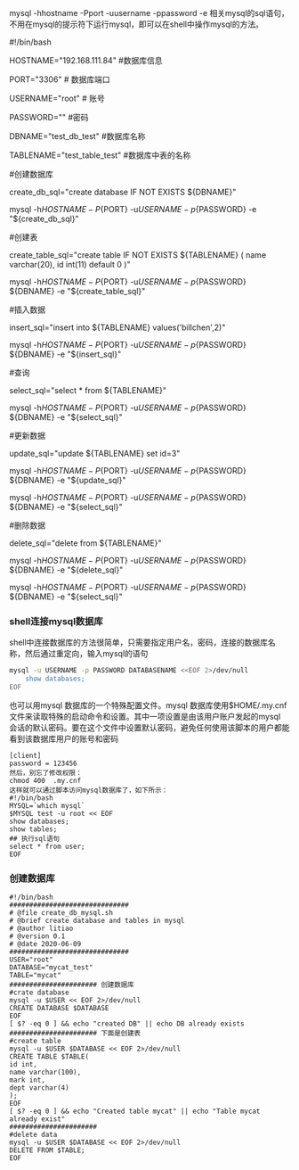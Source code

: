 mysql -hhostname -Pport -uusername -ppassword -e 相关mysql的sql语句，不用在mysql的提示符下运行mysql，即可以在shell中操作mysql的方法。

#!/bin/bash

HOSTNAME="192.168.111.84"  #数据库信息

PORT="3306"    	# 数据库端口

USERNAME="root"	 # 账号

PASSWORD="" 	#密码

 

DBNAME="test_db_test"  #数据库名称

TABLENAME="test_table_test" #数据库中表的名称

 

\#创建数据库

create_db_sql="create database IF NOT EXISTS ${DBNAME}"

mysql -h${HOSTNAME} -P${PORT} -u${USERNAME} -p${PASSWORD} -e "${create_db_sql}"

 

\#创建表

create_table_sql="create table IF NOT EXISTS ${TABLENAME} ( name varchar(20), id int(11) default 0 )"

mysql -h${HOSTNAME} -P${PORT} -u${USERNAME} -p${PASSWORD} ${DBNAME} -e "${create_table_sql}"

 

\#插入数据

insert_sql="insert into ${TABLENAME} values('billchen',2)"

mysql -h${HOSTNAME} -P${PORT} -u${USERNAME} -p${PASSWORD} ${DBNAME} -e "${insert_sql}"

 

\#查询

select_sql="select * from ${TABLENAME}"

mysql -h${HOSTNAME} -P${PORT} -u${USERNAME} -p${PASSWORD} ${DBNAME} -e "${select_sql}"

 

\#更新数据

update_sql="update ${TABLENAME} set id=3"

mysql -h${HOSTNAME} -P${PORT} -u${USERNAME} -p${PASSWORD} ${DBNAME} -e "${update_sql}"

mysql -h${HOSTNAME} -P${PORT} -u${USERNAME} -p${PASSWORD} ${DBNAME} -e "${select_sql}"

 

\#删除数据

delete_sql="delete from ${TABLENAME}"

mysql -h${HOSTNAME} -P${PORT} -u${USERNAME} -p${PASSWORD} ${DBNAME} -e "${delete_sql}"

mysql -h${HOSTNAME} -P${PORT} -u${USERNAME} -p${PASSWORD} ${DBNAME} -e "${select_sql}"





### shell连接mysql数据库

shell中连接数据库的方法很简单，只需要指定用户名，密码，连接的数据库名称，然后通过重定向，输入mysql的语句

```bash
mysql -u USERNAME -p PASSWORD DATABASENAME <<EOF 2>/dev/null
    show databases;
EOF
```

也可以用mysql 数据库的一个特殊配置文件。mysql 数据库使用$HOME/.my.cnf 文件来读取特殊的启动命令和设置。其中一项设置是由该用户账户发起的mysql 会话的默认密码。要在这个文件中设置默认密码，避免任何使用该脚本的用户都能看到该数据库用户的账号和密码

```shell
[client]
password = 123456
然后，别忘了修改权限：
chmod 400  .my.cnf
这样就可以通过脚本访问mysql数据库了，如下所示：
#!/bin/bash
MYSQL=`which mysql`
$MYSQL test -u root << EOF
show databases;
show tables;
## 执行sql语句
select * from user;
EOF
```

### 创建数据库

```shell
#!/bin/bash
##############################
# @file create_db_mysql.sh
# @brief create database and tables in mysql
# @author litiao  
# @version 0.1
# @date 2020-06-09
##############################
USER="root"
DATABASE="mycat_test"
TABLE="mycat"
###################### 创建数据库
#crate database
mysql -u $USER << EOF 2>/dev/null
CREATE DATABASE $DATABASE
EOF
[ $? -eq 0 ] && echo "created DB" || echo DB already exists
###################### 下面是创建表
#create table
mysql -u $USER $DATABASE << EOF 2>/dev/null
CREATE TABLE $TABLE(
id int,
name varchar(100),
mark int,
dept varchar(4)
);
EOF
[ $? -eq 0 ] && echo "Created table mycat" || echo "Table mycat already exist" 
######################
#delete data
mysql -u $USER $DATABASE << EOF 2>/dev/null
DELETE FROM $TABLE;
EOF
```

